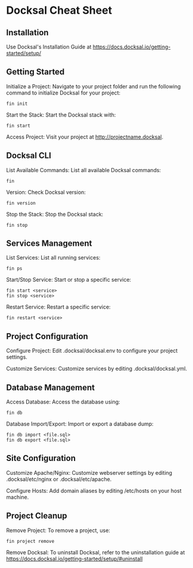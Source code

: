 # Docksal Cheat Sheet

## Installation

Use Docksal's Installation Guide at https://docs.docksal.io/getting-started/setup/

## Getting Started

Initialize a Project: Navigate to your project folder and run the following command to initialize Docksal for your project:

```
fin init
```

Start the Stack: Start the Docksal stack with:

```
fin start
```

Access Project: Visit your project at http://projectname.docksal.

## Docksal CLI

List Available Commands: List all available Docksal commands:

```
fin
```

Version: Check Docksal version:

```
fin version
```

Stop the Stack: Stop the Docksal stack:

```
fin stop
```

## Services Management

List Services: List all running services:

```
fin ps
```

Start/Stop Service: Start or stop a specific service:

```
fin start <service>
fin stop <service>
```

Restart Service: Restart a specific service:

```
fin restart <service>
```

## Project Configuration

Configure Project: Edit .docksal/docksal.env to configure your project settings.

Customize Services: Customize services by editing .docksal/docksal.yml.

## Database Management

Access Database: Access the database using:

```
fin db
```

Database Import/Export: Import or export a database dump:

```
fin db import <file.sql>
fin db export <file.sql>
```

## Site Configuration

Customize Apache/Nginx: Customize webserver settings by editing .docksal/etc/nginx or .docksal/etc/apache.

Configure Hosts: Add domain aliases by editing /etc/hosts on your host machine.

## Project Cleanup

Remove Project: To remove a project, use:

```
fin project remove
```

Remove Docksal: To uninstall Docksal, refer to the uninstallation guide at https://docs.docksal.io/getting-started/setup/#uninstall
